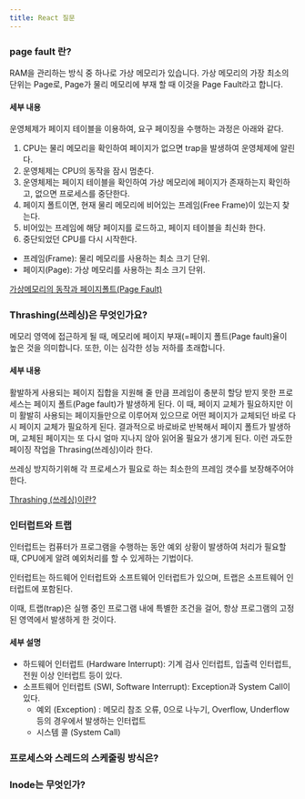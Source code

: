 ```yaml
---
title: React 질문
---
```


### page fault 란?

RAM을 관리하는 방식 중 하나로 가상 메모리가 있습니다. 가상 메모리의 가장 최소의 단위는 Page로, Page가 물리 메모리에 부재 할 때 이것을 Page Fault라고 합니다.

#### 세부 내용

운영체제가 페이지 테이블을 이용하여, 요구 페이징을 수행하는 과정은 아래와 같다.

1. CPU는 물리 메모리을 확인하여 페이지가 없으면 trap을 발생하여 운영체제에 알린다.
2. 운영체제는 CPU의 동작을 잠시 멈춘다.
3. 운영체제는 페이지 테이블을 확인하여 가상 메모리에 페이지가 존재하는지 확인하고, 없으면 프로세스를 중단한다.
4. 페이지 폴트이면, 현재 물리 메모리에 비어있는 프레임(Free Frame)이 있는지 찾는다.
5. 비어있는 프레임에 해당 페이지를 로드하고, 페이지 테이블을 최신화 한다.
6. 중단되었던 CPU를 다시 시작한다.

- 프레임(Frame): 물리 메모리를 사용하는 최소 크기 단위.
- 페이지(Page): 가상 메모리를 사용하는 최소 크기 단위.

[가상메모리의 동작과 페이지폴트(Page Fault)](https://preamtree.tistory.com/21)

### Thrashing(쓰레싱)은 무엇인가요?

메모리 영역에 접근하게 될 때, 메모리에 페이지 부재(=페이지 폴트(Page fault)율이 높은 것을 의미합니다. 또한, 이는 심각한 성능 저하를 초래합니다.

#### 세부 내용

활발하게 사용되는 페이지 집합을 지원해 줄 만큼 프레임이 충분히 할당 받지 못한 프로세스는 페이지 폴트(Page fault)가 발생하게 된다. 이 때, 페이지 교체가 필요하지만 이미 활발히 사용되는 페이지들만으로 이루어져 있으므로 어떤 페이지가 교체되던 바로 다시 페이지 교체가 필요하게 된다. 결과적으로 바로바로 반복해서 페이지 폴트가 발생하며, 교체된 페이지는 또 다시 얼마 지나지 않아 읽어올 필요가 생기게 된다. 이런 과도한 페이징 작업을 Thrasing(쓰레싱)이라 한다.

쓰레싱 방지하기위해 각 프로세스가 필요로 하는 최소한의 프레임 갯수를 보장해주어야 한다.

[Thrashing (쓰레싱)이란?](https://jwprogramming.tistory.com/56)

### 인터럽트와 트랩

인터럽트는 컴퓨터가 프로그램을 수행하는 동안 예외 상황이 발생하여 처리가 필요할 때, CPU에게 알려 예외처리를 할 수 있게하는 기법이다. 

인터럽트는 하드웨어 인터럽트와 소프트웨어 인터럽트가 있으며, 트랩은 소프트웨어 인터럽트에 포함된다.

이때, 트랩(trap)은 실행 중인 프로그램 내에 특별한 조건을 걸어, 항상 프로그램의 고정된 영역에서 발생하게 한 것이다.

#### 세부 설명

- 하드웨어 인터럽트 (Hardware Interrupt): 기계 검사 인터럽트, 입출력 인터럽트, 전원 이상 인터럽트 등이 있다.
- 소프트웨어 인터럽트 (SWI, Software Interrupt): Exception과 System Call이 있다.
  - 예외 (Exception) : 메모리 참조 오류, 0으로 나누기, Overflow, Underflow 등의 경우에서 발생하는 인터럽트
  - 시스템 콜 (System Call)
  
### 프로세스와 스레드의 스케줄링 방식은?

### Inode는 무엇인가?